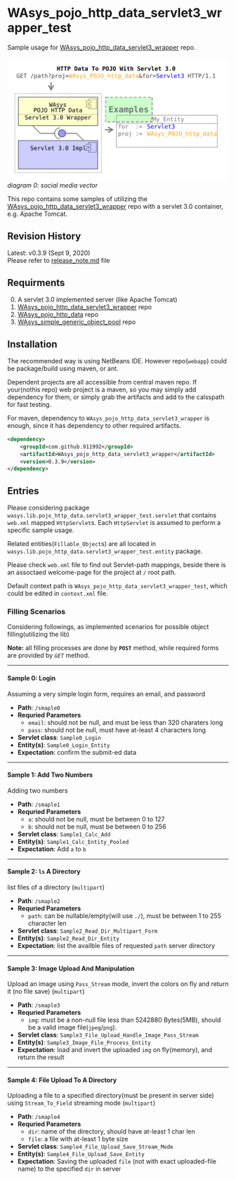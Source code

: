 # WAsys_pojo_http_data_servlet3_wrapper_test
Sample usage for [WAsys_pojo_http_data_servlet3_wrapper](https://github.com/911992/WAsys_pojo_http_data_servlet3_wrapper) repo.

![WAsys_pojo_http_data_servlet3_wrapper samples](./_docs/diagrams/social_media_image.svg)  
*diagram 0: social media vector*

This repo contains some samples of utilizing the [WAsys_pojo_http_data_servlet3_wrapper](https://github.com/911992/WAsys_pojo_http_data_servlet3_wrapper) repo with a servlet 3.0 container, e.g. Apache Tomcat.  

## Revision History
Latest: v0.3.9 (Sept 9, 2020)  
Please refer to [release_note.md](./release_note.md) file

## Requirments
0. A servlet 3.0 implemented server (like Apache Tomcat)
1. [WAsys_pojo_http_data_servlet3_wrapper](https://github.com/911992/WAsys_pojo_http_data_servlet3_wrapper) repo
2. [WAsys_pojo_http_data](https://github.com/911992/WAsys_pojo_http_data) repo
3. [WAsys_simple_generic_object_pool](https://github.com/911992/WAsys_simple_generic_object_pool) repo

## Installation
The recommended way is using NetBeans IDE. However repo(`webapp`) could be package/build using maven, or ant.

Dependent projects are all accessible from central maven repo. If your(nothis repo) web project is a maven, so you may simply add dependency for them, or simply grab the artifacts and add to the calsspath for fast testing.

For maven, dependency to `WAsys_pojo_http_data_servlet3_wrapper` is enough, since it has dependency to other required artifacts.  
```xml
<dependency>
    <groupId>com.github.911992</groupId>
    <artifactId>WAsys_pojo_http_data_servlet3_wrapper</artifactId>
    <version>0.3.9</version>
</dependency>
```

## Entries
Please considering package `wasys.lib.pojo_http_data.servlet3_wrapper_test.servlet` that contains `web.xml` mapped `HttpServlet`s. Each `HttpServlet` is assumed to perform a specific sample usage.

Related entities(`Fillable_Object`s) are all located in `wasys.lib.pojo_http_data.servlet3_wrapper_test.entity` package.

Please check `web.xml` file to find out Servlet-path mappings, beside there is an assoctaed welcome-page for the project at `/` root path.

Default context path is `WAsys_pojo_http_data_servlet3_wrapper_test`, which could be edited in `context.xml` file.

### Filling Scenarios
Considering followings, as implemented scenarios for possible object filling(utilizing the lib) 

**Note:** all filling processes are done by **`POST`** method, while required forms are provided by *`GET`* method.

<hr/>

#### Sample 0: Login
Assuming a very simple login form, requires an email, and password
* **Path**: `/smaple0`  
* **Requried Parameters**  
    * `email`: should not be null, and must be less than 320 charaters long  
    * `pass`: should not be null, must have at-least 4 characters long  
* **Servlet class**: `Sample0_Login`  
* **Entity(s)**: `Sample0_Login_Entity`  
* **Expectation**: confirm the submit-ed data

<hr/>

#### Sample 1: Add Two Numbers
Adding two numbers  
* **Path**: `/smaple1`  
* **Requried Parameters**  
    * `a`: should not be null, must be between 0 to 127  
    * `b`: should not be null, must be between 0 to 256
* **Servlet class**: `Sample1_Calc_Add`  
* **Entity(s)**: `Sample1_Calc_Entity_Pooled`  
* **Expectation**: Add `a` to `b`

<hr/>

#### Sample 2: `ls` A Directory
list files of a directory (`multipart`)
* **Path**: `/smaple2`  
* **Requried Parameters**  
    * `path`: can be nullable/empty(will use `./`), must be between 1 to 255 character len  
* **Servlet class**: `Sample2_Read_Dir_Multipart_Form`  
* **Entity(s)**: `Sample2_Read_Dir_Entity`  
* **Expectation**: list the availble files of requested `path` server directory

<hr/>

#### Sample 3: Image Upload And Manipulation
Upload an image using `Pass_Stream` mode, invert the colors on fly and return it (no file save) (`multipart`)
* **Path**: `/smaple3`  
* **Requried Parameters**  
    * `img`: must be a non-null file less than 5242880 Bytes(5MB), should be a valid image file(`jpeg`/`png`).  
* **Servlet class**: `Sample3_File_Upload_Handle_Image_Pass_Stream`  
* **Entity(s)**: `Sample3_Image_File_Process_Entity`  
* **Expectation**: load and invert the uploaded `img` on fly(memory), and return the result  

<hr/>

#### Sample 4: File Upload To A Directory
Uploading a file to a specified directory(must be present in server side) using `Stream_To_Field` streaming mode  (`multipart`)
* **Path**: `/smaple4`  
* **Requried Parameters**  
    * `dir`: name of the directory, should have at-least 1 char len  
    * `file`: a file with at-least 1 byte size
* **Servlet class**: `Sample4_File_Upload_Save_Stream_Mode`  
* **Entity(s)**: `Sample4_File_Upload_Save_Entity`  
* **Expectation**: Saving the uploaded `file` (not with exact uploaded-file name) to the specified `dir` in server  
